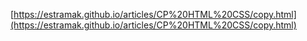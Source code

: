 [https://estramak.github.io/articles/CP%20HTML%20CSS/copy.html](https://estramak.github.io/articles/CP%20HTML%20CSS/copy.html)
